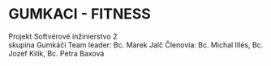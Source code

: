 # GUMKACI - FITNESS
Projekt Softvérové inžinierstvo 2
<br>skupina Gumkáči
Team leader: Bc. Marek Jalč
Členovia: Bc. Michal Illés, Bc. Jozef Kilik, Bc. Petra Baxová
